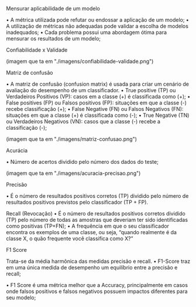 Mensurar aplicabilidade
de um modelo

• A métrica utilizada pode refutar ou endossar a
aplicação de um modelo; • A utilização de métricas não adequadas pode
validar a escolha de modelos inadequados; • Cada problema possui uma abordagem ótima para
mensurar os resultados de um modelo;

Confiabilidade x Validade

(imagem que ta em "./imagens/confiabilidade-validade.png")


Matriz de confusão

• A matriz de confusão (confusion matrix) é usada
para criar um cenário de avaliação do
desempenho de um classificador. • True positive (TP) ou Verdadeiros Positivos (VP): casos
em a classe (+) é classificada como (+); • False positives (FP) ou Falsos positivos (FP): situações em que a classe (-) recebe classificação (+); • False Negative (FN) ou Falsos Negativos (FN):
situações em que a classe (+) é classificada como (-); • True Negative (TN) ou Verdadeiros Negativos (VN):
casos que a classe (-) recebe a classificação (-);

(imagem que ta em "./imagens/matriz-confusao.png")


Acurácia

• Número de acertos dividido pelo
número dos dados do teste;

(imagem que ta em "./imagens/acuracia-precisao.png")

Precisão

• É o número de resultados
positivos corretos (TP) dividido
pelo número de resultados
positivos previstos pelo
classificador (TP + FP).

Recall (Revocação) • É o número de resultados
positivos corretos dividido (TP)
pelo número de todas as amostras
que deveriam ter sido
identificadas como positivas
(TP+FN); • A frequência em que o seu
classificador encontra os
exemplos de uma classe, ou
seja, “quando realmente é da
classe X, o quão frequente você
classifica como X?”


F1 Score

Trata-se da média harmônica das
medidas precisão e recall. • F1-Score traz em uma única
medida de desempenho um
equilíbrio entre a precisão e
recall;

• F1 Score é uma métrica melhor que a Accuracy, principalmente em casos
onde falsos positivos e falsos negativos possuem impactos diferentes para
seu modelo;